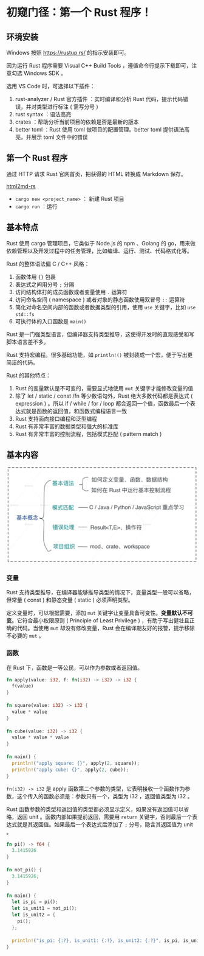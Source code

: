 # 初窥门径：第一个 Rust 程序！

## 环境安装

Windows 按照 <https://rustup.rs/> 的指示安装即可。

因为运行 Rust 程序需要 Visual C++ Build Tools ，遵循命令行提示下载即可，注意勾选 Windows SDK 。

选用 VS Code 时，可选择以下插件：

1. rust-analyzer / Rust 官方插件 ：实时编译和分析 Rust 代码，提示代码错误，并对类型进行标注 ( 需写分号 )
1. rust syntax ：语法高亮
1. crates ：帮助分析当前项目的依赖是否是最新的版本
1. better toml ：Rust 使用 toml 做项目的配置管理。better toml 提供语法高亮，并展示 toml 文件中的错误

## 第一个 Rust 程序

通过 HTTP 请求 Rust 官网首页，把获得的 HTML 转换成 Markdown 保存。

[html2md-rs](https://github.com/LoTwT/html2md-rs)

- `cargo new <project_name>` ： 新建 Rust 项目
- `cargo run` ：运行

## 基本特点

Rust 使用 cargo 管理项目，它类似于 Node.js 的 npm 、Golang 的 go，用来做依赖管理以及开发过程中的任务管理，比如编译、运行、测试、代码格式化等。

Rust 的整体语法偏 C / C++ 风格：

1. 函数体用 `{}` 包裹
1. 表达式之间用分号 `;` 分隔
1. 访问结构体打的成员函数或者变量使用 `.` 运算符
1. 访问命名空间 ( namespace ) 或者对象的静态函数使用双冒号 `::` 运算符
1. 简化对命名空间内部的函数或者数据类型的引用，使用 `use` 关键字，比如 `use std::fs`
1. 可执行体的入口函数是 `main()`

Rust 是一门强类型语言，但编译器支持类型推导，这使得开发时的直观感受和写脚本语言差不多。

Rust 支持宏编程。很多基础功能，如 `println!()` 被封装成一个宏，便于写出更简洁的代码。

Rust 的其他特点：

1. Rust 的变量默认是不可变的，需要显式地使用 `mut` 关键字才能修改变量的值
1. 除了 let / static / const /fn 等少数语句外，Rust 绝大多数代码都是表达式 ( expression ) 。所以 if / while / for / loop 都会返回一个值，函数最后一个表达式就是函数的返回值，和函数式编程语言一致
1. Rust 支持面向接口编程和泛型编程
1. Rust 有非常丰富的数据类型和强大的标准库
1. Rust 有非常丰富的控制流程，包括模式匹配 ( pattern match )

## 基本内容

![basic content](/rust/basic-content.jpg)

### 变量

Rust 支持类型推导，在编译器能够推导类型的情况下，变量类型一般可以省略，但常量 ( const ) 和静态变量 ( static ) 必须声明类型。

定义变量时，可以根据需要，添加 `mut` 关键字让变量具备可变性。**变量默认不可变**。它符合最小权限原则 ( Principle of Least Privilege ) ，有助于写出健壮且正确的代码。当使用 `mut` 却没有修改变量，Rust 会在编译期友好的报警，提示移除不必要的 `mut` 。

### 函数

在 Rust 下，函数是一等公民，可以作为参数或者返回值。

```rust
fn apply(value: i32, f: fn(i32) -> i32) -> i32 {
  f(value)
}

fn square(value: i32) -> i32 {
  value * value
}

fn cube(value: i32) -> i32 {
  value * value * value
}

fn main() {
  println!("apply square: {}", apply(2, square));
  println!("apply cube: {}", apply(2, cube));
}
```

`fn(i32) -> i32` 是 apply 函数第二个参数的类型，它表明接收一个函数作为参数，这个传入的函数必须是：参数只有一个，类型为 i32 ，返回值类型为 i32 。

Rust 函数参数的类型和返回值的类型都必须显示定义，如果没有返回值可以省略，返回 unit 。函数内部如果提前返回，需要用 `return` 关键字，否则最后一个表达式就是其返回值。如果最后一个表达式后添加了 `;` 分号，隐含其返回值为 unit 。

```rust
fn pi() -> f64 {
  3.1415926
}

fn not_pi() {
  3.1415926;
}

fn main() {
  let is_pi = pi();
  let is_unit1 = not_pi();
  let is_unit2 = {
    pi();
  };

  println!("is_pi: {:?}, is_unit1: {:?}, is_unit2: {:?}", is_pi, is_unit1, is_unit2);
}
```
